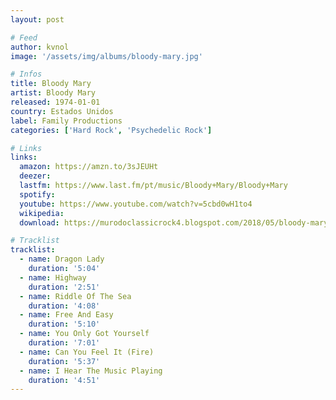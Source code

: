 ```yaml
---
layout: post

# Feed
author: kvnol
image: '/assets/img/albums/bloody-mary.jpg'

# Infos
title: Bloody Mary
artist: Bloody Mary
released: 1974-01-01
country: Estados Unidos
label: Family Productions
categories: ['Hard Rock', 'Psychedelic Rock']

# Links
links:
  amazon: https://amzn.to/3sJEUHt
  deezer:
  lastfm: https://www.last.fm/pt/music/Bloody+Mary/Bloody+Mary
  spotify:
  youtube: https://www.youtube.com/watch?v=5cbd0wH1to4
  wikipedia:
  download: https://murodoclassicrock4.blogspot.com/2018/05/bloody-mary-1974.html

# Tracklist
tracklist:
  - name: Dragon Lady
    duration: '5:04'
  - name: Highway
    duration: '2:51'
  - name: Riddle Of The Sea
    duration: '4:08'
  - name: Free And Easy
    duration: '5:10'
  - name: You Only Got Yourself
    duration: '7:01'
  - name: Can You Feel It (Fire)
    duration: '5:37'
  - name: I Hear The Music Playing
    duration: '4:51'
---
```

